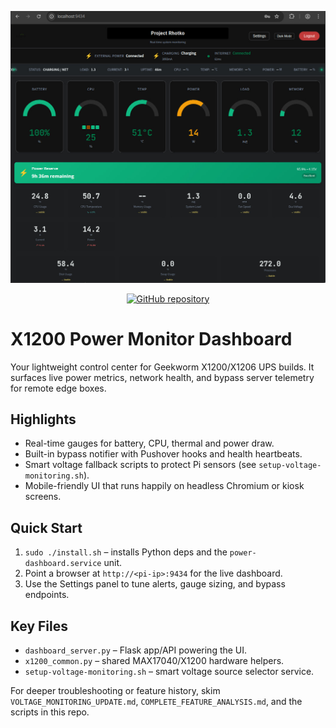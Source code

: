 <p align="center">
  <img src="dashboard.jpg" alt="Power dashboard overview" width="750" />
</p>

<p align="center">
  <a href="https://github.com/nfodor/power-monitoring">
    <img src="https://img.shields.io/badge/GitHub-nfodor%2Fpower--monitoring-181717?logo=github" alt="GitHub repository" />
  </a>
</p>

# X1200 Power Monitor Dashboard

Your lightweight control center for Geekworm X1200/X1206 UPS builds. It surfaces live power metrics, network health, and bypass server telemetry for remote edge boxes.

## Highlights
- Real-time gauges for battery, CPU, thermal and power draw.
- Built-in bypass notifier with Pushover hooks and health heartbeats.
- Smart voltage fallback scripts to protect Pi sensors (see `setup-voltage-monitoring.sh`).
- Mobile-friendly UI that runs happily on headless Chromium or kiosk screens.

## Quick Start
1. `sudo ./install.sh` – installs Python deps and the `power-dashboard.service` unit.
2. Point a browser at `http://<pi-ip>:9434` for the live dashboard.
3. Use the Settings panel to tune alerts, gauge sizing, and bypass endpoints.

## Key Files
- `dashboard_server.py` – Flask app/API powering the UI.
- `x1200_common.py` – shared MAX17040/X1200 hardware helpers.
- `setup-voltage-monitoring.sh` – smart voltage source selector service.

For deeper troubleshooting or feature history, skim `VOLTAGE_MONITORING_UPDATE.md`, `COMPLETE_FEATURE_ANALYSIS.md`, and the scripts in this repo.
